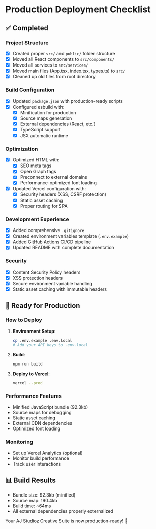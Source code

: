 # Production Deployment Checklist

## ✅ Completed

### Project Structure
- [x] Created proper `src/` and `public/` folder structure
- [x] Moved all React components to `src/components/`
- [x] Moved all services to `src/services/`
- [x] Moved main files (App.tsx, index.tsx, types.ts) to `src/`
- [x] Cleaned up old files from root directory

### Build Configuration
- [x] Updated `package.json` with production-ready scripts
- [x] Configured esbuild with:
  - [x] Minification for production
  - [x] Source maps generation
  - [x] External dependencies (React, etc.)
  - [x] TypeScript support
  - [x] JSX automatic runtime

### Optimization
- [x] Optimized HTML with:
  - [x] SEO meta tags
  - [x] Open Graph tags
  - [x] Preconnect to external domains
  - [x] Performance-optimized font loading
- [x] Updated Vercel configuration with:
  - [x] Security headers (XSS, CSRF protection)
  - [x] Static asset caching
  - [x] Proper routing for SPA

### Development Experience
- [x] Added comprehensive `.gitignore`
- [x] Created environment variables template (`.env.example`)
- [x] Added GitHub Actions CI/CD pipeline
- [x] Updated README with complete documentation

### Security
- [x] Content Security Policy headers
- [x] XSS protection headers
- [x] Secure environment variable handling
- [x] Static asset caching with immutable headers

## 🚀 Ready for Production

### How to Deploy

1. **Environment Setup**:
   ```bash
   cp .env.example .env.local
   # Add your API keys to .env.local
   ```

2. **Build**:
   ```bash
   npm run build
   ```

3. **Deploy to Vercel**:
   ```bash
   vercel --prod
   ```

### Performance Features
- Minified JavaScript bundle (92.3kb)
- Source maps for debugging
- Static asset caching
- External CDN dependencies
- Optimized font loading

### Monitoring
- Set up Vercel Analytics (optional)
- Monitor build performance
- Track user interactions

## 📊 Build Results
- Bundle size: 92.3kb (minified)
- Source map: 190.4kb
- Build time: ~64ms
- All external dependencies properly externalized

Your AJ Studioz Creative Suite is now production-ready! 🎉